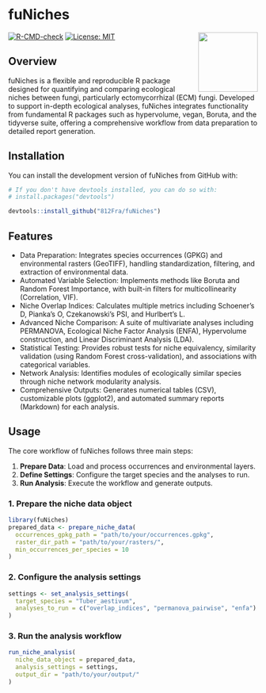 
<!-- README.md is generated from README.Rmd. Please edit that file -->

# fuNiches

<img src="man/figures/logo.png" align="right" width="120" />

<!-- badges: start -->

[![R-CMD-check](https://github.com/812Fra/fuNiches/actions/workflows/R-CMD-check.yaml/badge.svg)](https://github.com/812Fra/fuNiches/actions/workflows/R-CMD-check.yaml)
[![License:
MIT](https://img.shields.io/badge/License-MIT-blue.svg)](https://opensource.org/licenses/MIT)
<!-- badges: end -->

## Overview

fuNiches is a flexible and reproducible R package designed for
quantifying and comparing ecological niches between fungi, particularly
ectomycorrhizal (ECM) fungi. Developed to support in-depth ecological
analyses, fuNiches integrates functionality from fundamental R packages
such as hypervolume, vegan, Boruta, and the tidyverse suite,
offering a comprehensive workflow from data preparation to detailed
report generation.

## Installation

You can install the development version of fuNiches from GitHub with:

``` r
# If you don't have devtools installed, you can do so with:
# install.packages("devtools")

devtools::install_github("812Fra/fuNiches")
```

## Features

- Data Preparation: Integrates species occurrences (GPKG) and
  environmental rasters (GeoTIFF), handling standardization, filtering,
  and extraction of environmental data.
- Automated Variable Selection: Implements methods like Boruta and
  Random Forest Importance, with built-in filters for multicollinearity
  (Correlation, VIF).
- Niche Overlap Indices: Calculates multiple metrics including
  Schoener’s D, Pianka’s O, Czekanowski’s PSI, and Hurlbert’s L.
- Advanced Niche Comparison: A suite of multivariate analyses including
  PERMANOVA, Ecological Niche Factor Analysis (ENFA), Hypervolume
  construction, and Linear Discriminant Analysis (LDA).
- Statistical Testing: Provides robust tests for niche equivalency,
  similarity validation (using Random Forest cross-validation), and
  associations with categorical variables.
- Network Analysis: Identifies modules of ecologically similar species
  through niche network modularity analysis.
- Comprehensive Outputs: Generates numerical tables (CSV), customizable
  plots (ggplot2), and automated summary reports (Markdown) for each
  analysis.

## Usage

The core workflow of fuNiches follows three main steps:

1.  **Prepare Data**: Load and process occurrences and environmental
    layers.
2.  **Define Settings**: Configure the target species and the analyses
    to run.
3.  **Run Analysis**: Execute the workflow and generate outputs.

### 1. Prepare the niche data object

``` r
library(fuNiches)
prepared_data <- prepare_niche_data(
  occurrences_gpkg_path = "path/to/your/occurrences.gpkg",
  raster_dir_path = "path/to/your/rasters/",
  min_occurrences_per_species = 10
)
```

### 2. Configure the analysis settings

``` r
settings <- set_analysis_settings(
  target_species = "Tuber_aestivum",
  analyses_to_run = c("overlap_indices", "permanova_pairwise", "enfa")
)
```

### 3. Run the analysis workflow

``` r
run_niche_analysis(
  niche_data_object = prepared_data,
  analysis_settings = settings,
  output_dir = "path/to/your/output/"
)
```
